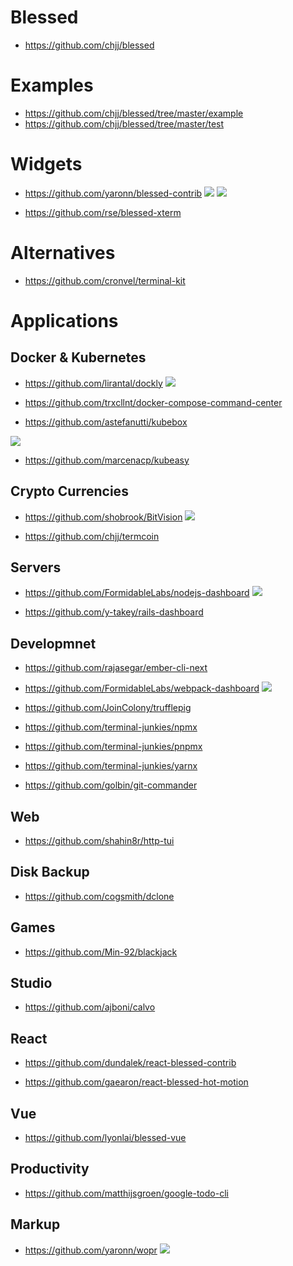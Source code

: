 # Blessed

* https://github.com/chjj/blessed

# Examples

* https://github.com/chjj/blessed/tree/master/example
* https://github.com/chjj/blessed/tree/master/test

# Widgets

* https://github.com/yaronn/blessed-contrib
![](https://github.com/yaronn/blessed-contrib/raw/master/docs/images/truload.png)
![](https://github.com/yaronn/blessed-contrib/raw/master/docs/images/term3.gif)

* https://github.com/rse/blessed-xterm

# Alternatives

* https://github.com/cronvel/terminal-kit

# Applications

## Docker & Kubernetes

* https://github.com/lirantal/dockly
![](https://cloud.githubusercontent.com/assets/316371/25682867/c5212216-3027-11e7-8f36-72d38516d2af.gif)

* https://github.com/trxcllnt/docker-compose-command-center

* https://github.com/astefanutti/kubebox
<img align="center" src="https://astefanutti.github.io/kubebox/kubebox.png">

* https://github.com/marcenacp/kubeasy

## Crypto Currencies

* https://github.com/shobrook/BitVision
![](https://github.com/shobrook/BitVision/raw/master/resources/demo.png)

* https://github.com/chjj/termcoin

## Servers

* https://github.com/FormidableLabs/nodejs-dashboard
![](https://camo.githubusercontent.com/2d744683465c2b2ef7758bc0489711b52b8bdf0e63095be6cd807a639dff1e68/687474703a2f2f672e7265636f726469742e636f2f576c55764b6858716e702e676966)

* https://github.com/y-takey/rails-dashboard

## Developmnet

* https://github.com/rajasegar/ember-cli-next

* https://github.com/FormidableLabs/webpack-dashboard
![](https://camo.githubusercontent.com/168acfe4997e36655568a8ae6a6c08eb65f25073a58cf560aeeae1eb91d3fcc8/687474703a2f2f692e696d6775722e636f6d2f714c3664584a642e706e67)

* https://github.com/JoinColony/trufflepig

* https://github.com/terminal-junkies/npmx
* https://github.com/terminal-junkies/pnpmx
* https://github.com/terminal-junkies/yarnx

* https://github.com/golbin/git-commander

## Web

* https://github.com/shahin8r/http-tui

## Disk Backup

* https://github.com/cogsmith/dclone

## Games

* https://github.com/Min-92/blackjack

## Studio

* https://github.com/ajboni/calvo

## React

* https://github.com/dundalek/react-blessed-contrib

* https://github.com/gaearon/react-blessed-hot-motion

## Vue

* https://github.com/lyonlai/blessed-vue

## Productivity

* https://github.com/matthijsgroen/google-todo-cli

## Markup

* https://github.com/yaronn/wopr
![](https://github.com/yaronn/wopr/raw/master/examples/images/charts.png)

